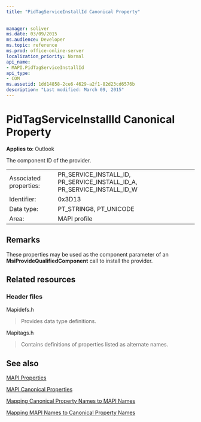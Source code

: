 ```yaml
---
title: "PidTagServiceInstallId Canonical Property"
 
 
manager: soliver
ms.date: 03/09/2015
ms.audience: Developer
ms.topic: reference
ms.prod: office-online-server
localization_priority: Normal
api_name:
- MAPI.PidTagServiceInstallId
api_type:
- COM
ms.assetid: 1dd14858-2ce6-4629-a2f1-82d23cd6576b
description: "Last modified: March 09, 2015"
---
```


# PidTagServiceInstallId Canonical Property

  
  
**Applies to**: Outlook 
  
The component ID of the provider.
  
|||
|:-----|:-----|
|Associated properties:  <br/> |PR_SERVICE_INSTALL_ID, PR_SERVICE_INSTALL_ID_A, PR_SERVICE_INSTALL_ID_W  <br/> |
|Identifier:  <br/> |0x3D13  <br/> |
|Data type:  <br/> |PT_STRING8, PT_UNICODE  <br/> |
|Area:  <br/> |MAPI profile  <br/> |
   
## Remarks

These properties may be used as the component parameter of an **MsiProvideQualifiedComponent** call to install the provider. 
  
## Related resources

### Header files

Mapidefs.h
  
> Provides data type definitions.
    
Mapitags.h
  
> Contains definitions of properties listed as alternate names.
    
## See also



[MAPI Properties](mapi-properties.md)
  
[MAPI Canonical Properties](mapi-canonical-properties.md)
  
[Mapping Canonical Property Names to MAPI Names](mapping-canonical-property-names-to-mapi-names.md)
  
[Mapping MAPI Names to Canonical Property Names](mapping-mapi-names-to-canonical-property-names.md)

